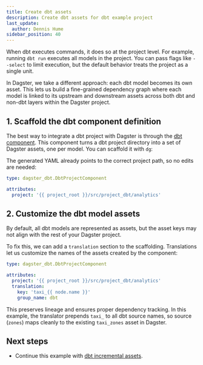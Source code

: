 ```yaml
---
title: Create dbt assets
description: Create dbt assets for dbt example project
last_update:
  author: Dennis Hume
sidebar_position: 40
---
```


When dbt executes commands, it does so at the project level. For example, running `dbt run` executes all models in the project. You can pass flags like `--select` to limit execution, but the default behavior treats the project as a single unit.

In Dagster, we take a different approach: each dbt model becomes its own asset. This lets us build a fine-grained dependency graph where each model is linked to its upstream and downstream assets across both dbt and non-dbt layers within the Dagster project.

## 1. Scaffold the dbt component definition

The best way to integrate a dbt project with Dagster is through the [dbt component](/integrations/libraries/dbt). This component turns a dbt project directory into a set of Dagster assets, one per model. You can scaffold it with `dg`:

<CliInvocationExample path="docs_projects/project_dbt/commands/dg-scaffold-dbt-component.txt" />

The generated YAML already points to the correct project path, so no edits are needed:

```yaml
type: dagster_dbt.DbtProjectComponent

attributes:
  project: '{{ project_root }}/src/project_dbt/analytics'
```

## 2. Customize the dbt model assets

By default, all dbt models are represented as assets, but the asset keys may not align with the rest of your Dagster project.

To fix this, we can add a `translation` section to the scaffolding. Translations let us customize the names of the assets created by the component:

```yaml
type: dagster_dbt.DbtProjectComponent

attributes:
  project: '{{ project_root }}/src/project_dbt/analytics'
  translation:
    key: 'taxi_{{ node.name }}'
    group_name: dbt
```

This preserves lineage and ensures proper dependency tracking. In this example, the translator prepends `taxi_` to all dbt source names, so source (`zones`) maps cleanly to the existing `taxi_zones` asset in Dagster.

## Next steps

- Continue this example with [dbt incremental assets](/examples/dbt/dbt-assets-incremental).
